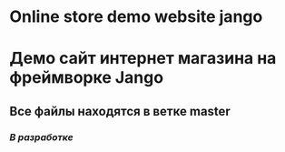 # Online store demo website jango

# Демо сайт интернет магазина на фреймворке Jango
## Все файлы находятся в ветке master
### _В разработке_
